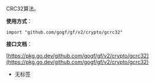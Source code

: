 CRC32算法。

**使用方式**：

```
import "github.com/gogf/gf/v2/crypto/gcrc32"
```

**接口文档**：

[https://pkg.go.dev/github.com/gogf/gf/v2/crypto/gcrc32](https://pkg.go.dev/github.com/gogf/gf/v2/crypto/gcrc32)

- 无标签